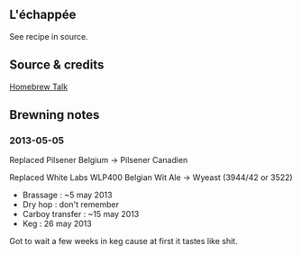 ## L'échappée

See recipe in source.

## Source & credits

[Homebrew Talk][hb]

## Brewning notes

### 2013-05-05

Replaced Pilsener Belgium -> Pilsener Canadien

Replaced White Labs WLP400 Belgian Wit Ale -> Wyeast (3944/42 or 3522)

- Brassage : ~5 may 2013
- Dry hop : don't remember
- Carboy transfer : ~15 may 2013
- Keg : 26 may 2013

Got to wait a few weeks in keg cause at first it tastes like shit.

[hb]: http://www.homebrewtalk.com/f70/wit-power-allagash-white-clone-175286/